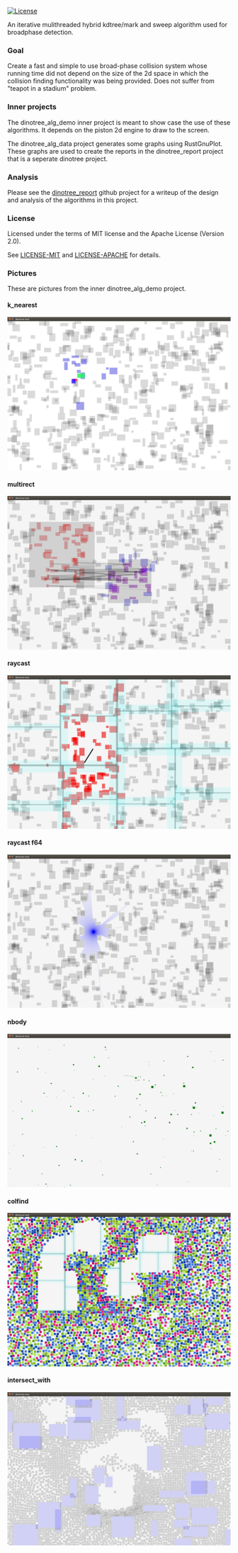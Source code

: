 [![License](https://img.shields.io/badge/license-MIT%2FApache--2.0-blue.svg)](https://github.com/tiby312/collie)

An iterative mulithreaded hybrid kdtree/mark and sweep algorithm used for broadphase detection.


### Goal

Create a fast and simple to use broad-phase collision system whose running time did not depend on the size of the 2d space
in which the collision finding functionality was being provided. Does not suffer from "teapot in a stadium" problem.

### Inner projects

The dinotree_alg_demo inner project is meant to show case the use of these algorithms. It depends on the piston 2d engine to draw to the screen. 

The dinotree_alg_data project generates some graphs using RustGnuPlot. These graphs are used to create the reports in the dinotree_report project that is a seperate dinotree project.

### Analysis

Please see the [dinotree_report](https://github.com/tiby312/dinotree_report) github project for a writeup of the design and analysis of the algorithms in this project.


### License

Licensed under the terms of MIT license and the Apache License (Version 2.0).

See [LICENSE-MIT](LICENSE-MIT) and [LICENSE-APACHE](LICENSE-APACHE) for details.


### Pictures

These are pictures from the inner dinotree_alg_demo project.    

#### k_nearest    
![chart](https://github.com/tiby312/dinotree_report/blob/master/pictures/pic1.png)
#### multirect
![chart](https://github.com/tiby312/dinotree_report/blob/master/pictures/pic2.png)
#### raycast
![chart](https://github.com/tiby312/dinotree_report/blob/master/pictures/pic3.png)
#### raycast f64
![chart](https://github.com/tiby312/dinotree_report/blob/master/pictures/pic4.png)
#### nbody
![chart](https://github.com/tiby312/dinotree_report/blob/master/pictures/pic5.png)
#### colfind
![chart](https://github.com/tiby312/dinotree_report/blob/master/pictures/pic6.png)
#### intersect_with
![chart](https://github.com/tiby312/dinotree_report/blob/master/pictures/pic7.png)